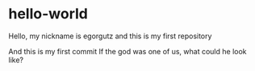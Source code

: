 # hello-world
Hello, my nickname is egorgutz and this is my first repository

And this is my first commit
If the god was one of us, what could he look like?

